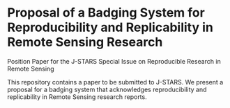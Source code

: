 # Proposal of a Badging System for Reproducibility and Replicability in Remote Sensing Research
Position Paper for the J-STARS Special Issue on Reproducible Research in Remote Sensing

This repository contains a paper to be submitted to J-STARS. We present a proposal for a badging system that acknowledges reproducibility and replicability in Remote Sensing research reports.

